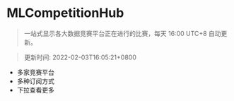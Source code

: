 # MLCompetitionHub

> 一站式显示各大数据竞赛平台正在进行的比赛，每天 16:00 UTC+8 自动更新。
  
> 更新时间: 2022-02-03T16:05:21+0800 

* 多家竞赛平台
* 多种订阅方式
* 下拉查看更多